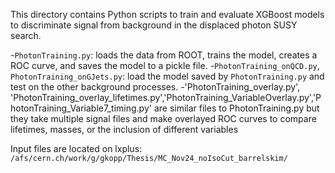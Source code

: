 This directory contains Python scripts to train and evaluate XGBoost models to discriminate signal from background in the displaced photon SUSY search.

-`PhotonTraining.py`: loads the data from ROOT, trains the model, creates a ROC curve, and saves the model to a pickle file.
-`PhotonTraining_onQCD.py`, `PhotonTraining_onGJets.py`: load the model saved by `PhotonTraining.py` and test on the other background processes.
-'PhotonTraining_overlay.py', 'PhotonTraining_overlay_lifetimes.py','PhotonTraining_VariableOverlay.py','PhotonTraining_Variable7_timing.py' are similar files to PhotonTraining.py but they take multiple signal files and make overlayed ROC curves to compare lifetimes, masses, or the inclusion of different variables

Input files are located on lxplus:
`/afs/cern.ch/work/g/gkopp/Thesis/MC_Nov24_noIsoCut_barrelskim/`
